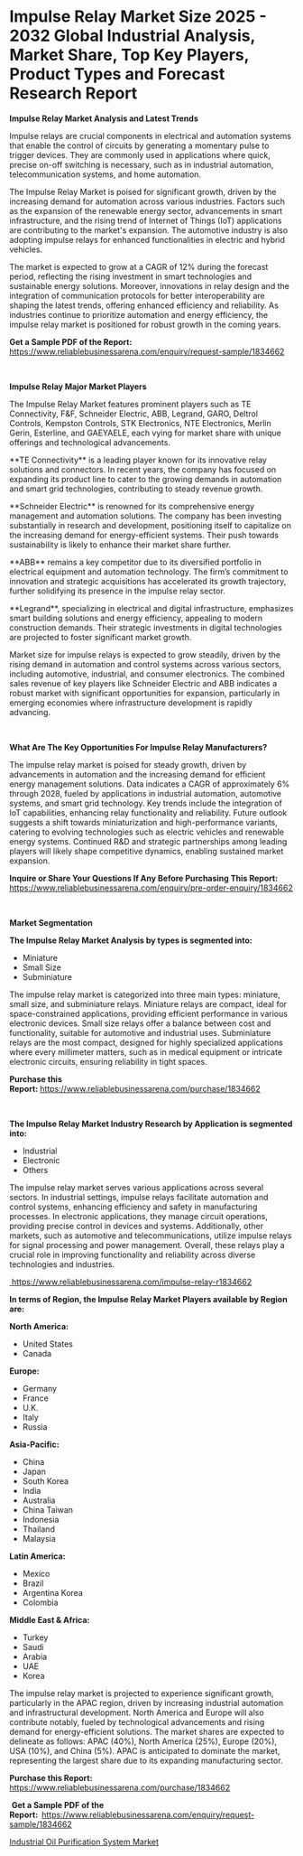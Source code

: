 <p><h1>Impulse Relay Market Size 2025 - 2032 Global Industrial Analysis, Market Share, Top Key Players, Product Types and Forecast Research Report</h1></p><p><strong>Impulse Relay Market Analysis and Latest Trends</strong></p>
<p><p>Impulse relays are crucial components in electrical and automation systems that enable the control of circuits by generating a momentary pulse to trigger devices. They are commonly used in applications where quick, precise on-off switching is necessary, such as in industrial automation, telecommunication systems, and home automation.</p><p>The Impulse Relay Market is poised for significant growth, driven by the increasing demand for automation across various industries. Factors such as the expansion of the renewable energy sector, advancements in smart infrastructure, and the rising trend of Internet of Things (IoT) applications are contributing to the market's expansion. The automotive industry is also adopting impulse relays for enhanced functionalities in electric and hybrid vehicles.</p><p>The market is expected to grow at a CAGR of 12% during the forecast period, reflecting the rising investment in smart technologies and sustainable energy solutions. Moreover, innovations in relay design and the integration of communication protocols for better interoperability are shaping the latest trends, offering enhanced efficiency and reliability. As industries continue to prioritize automation and energy efficiency, the impulse relay market is positioned for robust growth in the coming years.</p></p>
<p><strong>Get a Sample PDF of the Report:&nbsp;</strong> <a href="https://www.reliablebusinessarena.com/enquiry/request-sample/1834662?utm_campaign=1871&utm_medium=2&utm_source=Github&utm_content=ia&utm_term=22022025&utm_id=impulse-relay">https://www.reliablebusinessarena.com/enquiry/request-sample/1834662</a></p>
<p>&nbsp;</p>
<p><strong>Impulse Relay Major Market Players</strong></p>
<p><p>The Impulse Relay Market features prominent players such as TE Connectivity, F&F, Schneider Electric, ABB, Legrand, GARO, Deltrol Controls, Kempston Controls, STK Electronics, NTE Electronics, Merlin Gerin, Esterline, and GAEYAELE, each vying for market share with unique offerings and technological advancements.</p><p>**TE Connectivity** is a leading player known for its innovative relay solutions and connectors. In recent years, the company has focused on expanding its product line to cater to the growing demands in automation and smart grid technologies, contributing to steady revenue growth. </p><p>**Schneider Electric** is renowned for its comprehensive energy management and automation solutions. The company has been investing substantially in research and development, positioning itself to capitalize on the increasing demand for energy-efficient systems. Their push towards sustainability is likely to enhance their market share further.</p><p>**ABB** remains a key competitor due to its diversified portfolio in electrical equipment and automation technology. The firm’s commitment to innovation and strategic acquisitions has accelerated its growth trajectory, further solidifying its presence in the impulse relay sector.</p><p>**Legrand**, specializing in electrical and digital infrastructure, emphasizes smart building solutions and energy efficiency, appealing to modern construction demands. Their strategic investments in digital technologies are projected to foster significant market growth.</p><p>Market size for impulse relays is expected to grow steadily, driven by the rising demand in automation and control systems across various sectors, including automotive, industrial, and consumer electronics. The combined sales revenue of key players like Schneider Electric and ABB indicates a robust market with significant opportunities for expansion, particularly in emerging economies where infrastructure development is rapidly advancing.</p></p>
<p>&nbsp;</p>
<p><strong>What Are The Key Opportunities For Impulse Relay Manufacturers?</strong></p>
<p><p>The impulse relay market is poised for steady growth, driven by advancements in automation and the increasing demand for efficient energy management solutions. Data indicates a CAGR of approximately 6% through 2028, fueled by applications in industrial automation, automotive systems, and smart grid technology. Key trends include the integration of IoT capabilities, enhancing relay functionality and reliability. Future outlook suggests a shift towards miniaturization and high-performance variants, catering to evolving technologies such as electric vehicles and renewable energy systems. Continued R&D and strategic partnerships among leading players will likely shape competitive dynamics, enabling sustained market expansion.</p></p>
<p><strong>Inquire or Share Your Questions If Any Before Purchasing This Report:</strong> <a href="https://www.reliablebusinessarena.com/enquiry/pre-order-enquiry/1834662?utm_campaign=1871&utm_medium=2&utm_source=Github&utm_content=ia&utm_term=22022025&utm_id=impulse-relay">https://www.reliablebusinessarena.com/enquiry/pre-order-enquiry/1834662</a></p>
<p>&nbsp;</p>
<p><strong>Market Segmentation</strong></p>
<p><strong>The Impulse Relay Market Analysis by types is segmented into:</strong></p>
<p><ul><li>Miniature</li><li>Small Size</li><li>Subminiature</li></ul></p>
<p><p>The impulse relay market is categorized into three main types: miniature, small size, and subminiature relays. Miniature relays are compact, ideal for space-constrained applications, providing efficient performance in various electronic devices. Small size relays offer a balance between cost and functionality, suitable for automotive and industrial uses. Subminiature relays are the most compact, designed for highly specialized applications where every millimeter matters, such as in medical equipment or intricate electronic circuits, ensuring reliability in tight spaces.</p></p>
<p><strong>Purchase this Report:&nbsp;</strong><a href="https://www.reliablebusinessarena.com/purchase/1834662?utm_campaign=1871&utm_medium=2&utm_source=Github&utm_content=ia&utm_term=22022025&utm_id=impulse-relay">https://www.reliablebusinessarena.com/purchase/1834662</a></p>
<p>&nbsp;</p>
<p><strong>The Impulse Relay Market Industry Research by Application is segmented into:</strong></p>
<p><ul><li>Industrial</li><li>Electronic</li><li>Others</li></ul></p>
<p><p>The impulse relay market serves various applications across several sectors. In industrial settings, impulse relays facilitate automation and control systems, enhancing efficiency and safety in manufacturing processes. In electronic applications, they manage circuit operations, providing precise control in devices and systems. Additionally, other markets, such as automotive and telecommunications, utilize impulse relays for signal processing and power management. Overall, these relays play a crucial role in improving functionality and reliability across diverse technologies and industries.</p></p>
<p><a href="https://www.reliablebusinessarena.com/impulse-relay-r1834662?utm_campaign=1871&utm_medium=2&utm_source=Github&utm_content=ia&utm_term=22022025&utm_id=impulse-relay">&nbsp;https://www.reliablebusinessarena.com/impulse-relay-r1834662</a></p>
<p><strong>In terms of Region, the Impulse Relay Market Players available by Region are:</strong></p>
<p>
    <p> <strong> North America: </strong>
        <ul>
            <li>United States</li>
            <li>Canada</li>
        </ul>
        </p> 
    <p> <strong> Europe: </strong>
        <ul>
            <li>Germany</li>
            <li>France</li>
            <li>U.K.</li>
            <li>Italy</li>
            <li>Russia</li>
        </ul>
        </p> 
    <p> <strong> Asia-Pacific: </strong>
        <ul>
            <li>China</li>
            <li>Japan</li>
            <li>South Korea</li>
            <li>India</li>
            <li>Australia</li>
            <li>China Taiwan</li>
            <li>Indonesia</li>
            <li>Thailand</li>
            <li>Malaysia</li>
        </ul>
        </p> 
    <p> <strong> Latin America: </strong>
        <ul>
            <li>Mexico</li>
            <li>Brazil</li>
            <li>Argentina Korea</li>
            <li>Colombia</li>
        </ul>
        </p> 
    <p> <strong> Middle East & Africa: </strong>
        <ul>
            <li>Turkey</li>
            <li>Saudi</li>
            <li>Arabia</li>
            <li>UAE</li>
            <li>Korea</li>
        </ul>
    </p>
    </p>
<p><p>The impulse relay market is projected to experience significant growth, particularly in the APAC region, driven by increasing industrial automation and infrastructural development. North America and Europe will also contribute notably, fueled by technological advancements and rising demand for energy-efficient solutions. The market shares are expected to delineate as follows: APAC (40%), North America (25%), Europe (20%), USA (10%), and China (5%). APAC is anticipated to dominate the market, representing the largest share due to its expanding manufacturing sector.</p></p>
<p><strong>Purchase this Report: </strong><a href="https://www.reliablebusinessarena.com/purchase/1834662?utm_campaign=1871&utm_medium=2&utm_source=Github&utm_content=ia&utm_term=22022025&utm_id=impulse-relay">https://www.reliablebusinessarena.com/purchase/1834662</a></p>
<p>&nbsp;<strong>Get a Sample PDF of the Report:&nbsp;&nbsp;</strong><a href="https://www.reliablebusinessarena.com/enquiry/request-sample/1834662?utm_campaign=1871&utm_medium=2&utm_source=Github&utm_content=ia&utm_term=22022025&utm_id=impulse-relay">https://www.reliablebusinessarena.com/enquiry/request-sample/1834662</a></p>
<p><strong></strong></p>
<p><p><a href="https://github.com/marloy8/Market-Research-Report-List-7/blob/main/industrial-oil-purification-system-market.md?utm_campaign=1871&utm_medium=2&utm_source=Github&utm_content=ia&utm_term=22022025&utm_id=impulse-relay">Industrial Oil Purification System Market</a></p></p>